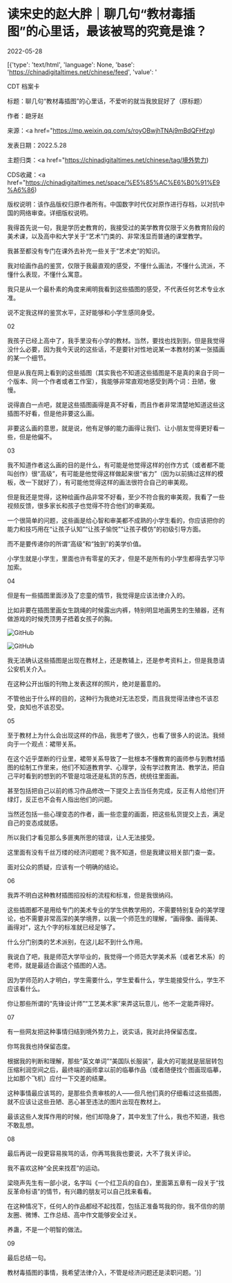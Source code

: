 # 读宋史的赵大胖｜聊几句“教材毒插图”的心里话，最该被骂的究竟是谁？

2022-05-28

[{'type': 'text/html', 'language': None, 'base': 'https://chinadigitaltimes.net/chinese/feed', 'value': '

CDT 档案卡

标题：聊几句“教材毒插图”的心里话，不爱听的就当我放屁好了（原标题）

作者：龅牙赵

来源：<a href="https://mp.weixin.qq.com/s/royOBwjhTNAj9mBdQFHfzg)

发表日期：2022.5.28

主题归类：<a href="https://chinadigitaltimes.net/chinese/tag/境外势力)

CDS收藏：<a href="https://chinadigitaltimes.net/space/%E5%85%AC%E6%B0%91%E9%A6%86)

版权说明：该作品版权归原作者所有。中国数字时代仅对原作进行存档，以对抗中国的网络审查。详细版权说明。





我得首先说一句，我是学历史教育的，我接受过的美学教育仅限于义务教育阶段的美术课，以及高中和大学关于“艺术”门类的、非常浅显而普通的课堂教学。

我甚至都没有专门在课外去补充一些关于“艺术史”的知识。

我对绘画作品的鉴赏，仅限于我最直观的感受，不懂什么画法，不懂什么流派，不懂什么表现，不懂什么寓意。

我只是从一个最朴素的角度来阐明我看到这些插图的感受，不代表任何艺术专业水准。

说不定我这样的鉴赏水平，正好能够和小学生感同身受。

02

我孩子已经上高中了，我手里没有小学的教材。当然，要找也找到到，但是我觉得没什么必要，因为我今天说的这些话，不是要针对性地说某一本教材的某一张插画的某一个细节。

但是从我在网上看到的这些插图（其实我也不知道这些插图是不是真的来自于同一个版本、同一个作者或者工作室），我能够非常直观地感受到两个词：丑陋，傲慢。

说得直白一点吧，就是这些插图画得是真不好看，而且作者非常清楚地知道这些这插图不好看，但是他非要这么画。

非要这么画的意思，就是说，他有足够的能力画得让我们、让小朋友觉得更好看一些，但是他偏不。

03

我不知道作者这么画的目的是什么，有可能是他觉得这样的创作方式（或者都不能叫创作）很“高级”，有可能是他觉得这样做起来很“省力”（因为以前搞过这样的模板，改一下就好了），有可能他觉得这样的画法很符合自己的审美观。

但是我还是觉得，这种绘画作品非常不好看，至少不符合我的审美观，我看了一些视频反馈，很多家长和孩子也觉得不符合他们的审美观。

一个很简单的问题，这些画是给心智和审美都不成熟的小学生看的，你应该把你的能力和技巧用在“让孩子认知”“让孩子愉悦”“让孩子模仿”的初级引导方面。

而不是要传递你的所谓“高级”和“独到”的美学价值。

小学生就是小学生，里面也许有零星的天才，但是不是所有的小学生都得去学习毕加索。

04

但是有一些插图里面涉及了恋童的情节，我觉得是应该法律介入的。

比如非要在插图里画女生跳绳的时候露出内裤，特别明显地画男生的生殖器，还有做游戏的时候秃顶男子捂着女孩子的胸。

![GitHub](https://chinadigitaltimes.net/chinese/files/2022/05/image-1653738144573.png)

![GitHub](https://chinadigitaltimes.net/chinese/files/2022/05/image-1653738127660.png)

我无法确认这些插图是出现在教材上，还是教辅上，还是参考资料上，但是我恳请公安机关介入。

在这种公开出版的刊物上发表这样的照片，绝对是蓄意的。

不管他出于什么样的目的，这种行为我绝对无法忍受，而且我觉得法律也不该忍受，良知也不该忍受。

05

至于教材上为什么会出现这样的作品，我思考了很久，也看了很多人的说法。我倾向于一个观点：裙带关系。

在这个近乎垄断的行业里，裙带关系导致了一批根本不懂教育的画师参与到教材插图的绘制工作里来，他们不知道教育学、心理学，没有学过教育法、教学法，把自己平时看到的想到的不管是垃圾还是私货的东西，统统往里面画。

甚至包括把自己以前的练习作品修改一下提交上去当任务完成，反正有人给他们开绿灯，反正也不会有人指出他们的问题。

当然还包括一些心理变态的作者，画一些恋童的画面，把这些私货提交上去，满足自己的变态成就感。

所以我们才看见那么多匪夷所思的错误，让人无法接受。

这里面有没有千丝万缕的经济问题呢？我不知道，但是我建议相关部门查一查。

面对公众的质疑，应该有一个明确的结论。

06

我弄不明白这种教材插图招投标的流程和标准，但是我很纳闷。

这些插图都不是用给专门的美术专业的学生供教学用的，不需要特别复杂的美学理论，也不需要非常高深的美学境界，以我一个师范生的理解，“画得像、画得美、画得对”，这九个字的标准就已经足够了。

什么分门别类的艺术派别，在这儿起不到什么作用。

我说白了吧，我是师范大学毕业的，我觉得一个师范大学美术系（或者艺术系）的老师，就是最适合画这个插图的人选。

因为学师范的人才明白，学生需要什么，学生爱看什么，学生能接受什么，学生不应该看什么。

你让那些所谓的“先锋设计师”“工艺美术家”来弄这玩意儿，他不一定能弄得好。

07

有一些网友把这种事情归结到境外势力上，说实话，我对此持保留态度。

你骂我我也持保留态度。

根据我的判断和理解，那些“英文单词”“美国队长服装”，最大的可能就是层层转包压缩利润空间之后，最终端的画师拿以前的临摹作品（或者随便找个图画现临摹，比如那个飞机）应付一下交差的结果。

这种事情最应该骂的，是那些负责审核的人——但凡他们真的仔细看过这些插图，就不应该让这些丑陋、恶心甚至违法的图片出现在教材上。

最该这些人发挥作用的时候，他们却隐身了，其中发生了什么，我也不知道，我也不敢乱想。

08

最后再说一段更容易挨骂的话，你再骂我我也要说，大不了我关评论。

我不喜欢这种“全民来找茬”的运动。

梁晓声先生有一部小说，名字叫《一个红卫兵的自白》，里面第五章有一段关于“找反革命标语”的情节，有兴趣的朋友可以自己找来看看。

在这种情况下，任何人的作品都经不起找茬，包括正准备骂我的你，我不信你的朋友圈、微博、工作总结、高中作文能够安全过关。

养蛊，不是一个明智的做法。

09

最后总结一句。

教材毒插图的事情，我希望法律介入，不管是经济问题还是渎职问题。'}]